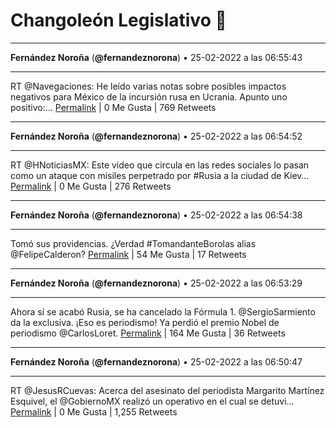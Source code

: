 # Changoleón Legislativo 🙈
*****
**Fernández Noroña** (**@fernandeznorona**) • 25-02-2022 a las 06:55:43
*****
RT @Navegaciones: He leído varias notas sobre posibles impactos negativos para México de la incursión rusa en Ucrania.
Apunto uno positivo:…
[Permalink](https://twitter.com/fernandeznorona/status/1497223789171515396) | 0 Me Gusta | 769 Retweets
*****
**Fernández Noroña** (**@fernandeznorona**) • 25-02-2022 a las 06:54:52
*****
RT @HNoticiasMX: Este video que circula en las redes sociales lo pasan como un ataque con misiles perpetrado por #Rusia a la ciudad de Kiev…
[Permalink](https://twitter.com/fernandeznorona/status/1497223575761207334) | 0 Me Gusta | 276 Retweets
*****
**Fernández Noroña** (**@fernandeznorona**) • 25-02-2022 a las 06:54:38
*****
Tomó sus providencias. ¿Verdad #TomandanteBorolas alias @FelipeCalderon?
[Permalink](https://twitter.com/fernandeznorona/status/1497223519461122051) | 54 Me Gusta | 17 Retweets
*****
**Fernández Noroña** (**@fernandeznorona**) • 25-02-2022 a las 06:53:29
*****
Ahora sí se acabó Rusia, se ha cancelado la Fórmula 1. @SergioSarmiento da la exclusiva. ¡Eso es periodismo! Ya perdió el premio Nobel de periodismo @CarlosLoret.
[Permalink](https://twitter.com/fernandeznorona/status/1497223230528147459) | 164 Me Gusta | 36 Retweets
*****
**Fernández Noroña** (**@fernandeznorona**) • 25-02-2022 a las 06:50:47
*****
RT @JesusRCuevas: Acerca del asesinato del periodista Margarito Martínez Esquivel, el @GobiernoMX realizó un operativo en el cual se detuvi…
[Permalink](https://twitter.com/fernandeznorona/status/1497222548324556801) | 0 Me Gusta | 1,255 Retweets